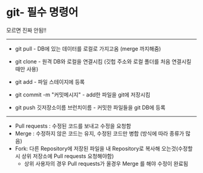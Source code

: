 # git- 필수 명령어
모르면 진짜 안됨!!

-------------

 - git pull - DB에 있는 데이터를 로컬로 가지고옴 (merge 까지해줌)
 - git clone - 원격 DB와 로컬을 연결시킴 (깃헙 주소와 로컬 폴더를 처음 연결시킬 때만 사용)
   
 - git add - 파일 스테이지에 등록
 - git commit -m "커밋메시지" - add한 파일을 git에 저장시킴
 - git push 깃저장소이름 브런치이름 - 커밋한 파일들을 git DB에 등록
--------
 - Pull requests : 수정된 코드를 보내고 수정을 요청함
 - Merge : 수정하지 않은 코드는 유지, 수정된 코드만 병합 (방식에 따라 종류가 많음)
 - Fork: 다른 Repository에 저장된 파일을 내 Repository로 복사해 오는것(수정할시 상위 저장소에 Pull requests 요청해야함)
   - 상위 사용자의 경우 Pull requests가 올경우 Merge 를 해야 수정이 완료됨
